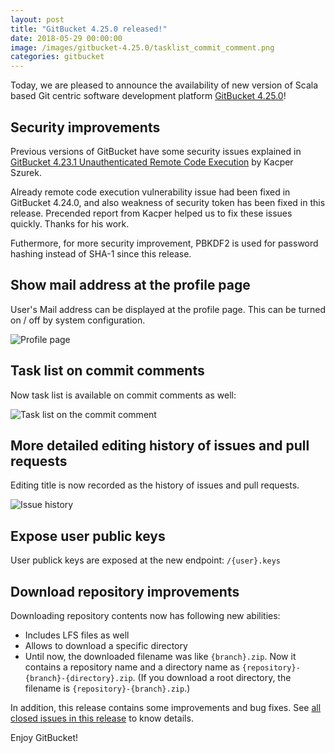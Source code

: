 ```yaml
---
layout: post
title: "GitBucket 4.25.0 released!"
date: 2018-05-29 00:00:00
image: /images/gitbucket-4.25.0/tasklist_commit_comment.png
categories: gitbucket
---
```


Today, we are pleased to announce the availability of new version of Scala based Git centric software development platform [GitBucket 4.25.0](https://github.com/gitbucket/gitbucket/releases/tag/4.25.0)!

## Security improvements

Previous versions of GitBucket have some security issues explained in [GitBucket 4.23.1 Unauthenticated Remote Code Execution](https://security.szurek.pl/gitbucket-unauthenticated-rce.html) by Kacper Szurek.

Already remote code execution vulnerability issue had been fixed in GitBucket 4.24.0, and also weakness of security token has been fixed in this release. Precended report from Kacper helped us to fix these issues quickly. Thanks for his work.

Futhermore, for more security improvement, PBKDF2 is used for password hashing instead of SHA-1 since this release.

## Show mail address at the profile page

User's Mail address can be displayed at the profile page. This can be turned on / off by system configuration.

![Profile page]({{site.baseurl}}/images/gitbucket-4.25.0/profile.png)

## Task list on commit comments

Now task list is available on commit comments as well:

![Task list on the commit comment]({{site.baseurl}}/images/gitbucket-4.25.0/tasklist_commit_comment.png)

## More detailed editing history of issues and pull requests

Editing title is now recorded as the history of issues and pull requests.

![Issue history]({{site.baseurl}}/images/gitbucket-4.25.0/issue_history.png)

## Expose user public keys

User publick keys are exposed at the new endpoint: `/{user}.keys`

## Download repository improvements

Downloading repository contents now has following new abilities:

- Includes LFS files as well
- Allows to download a specific directory
- Until now, the downloaded filename was like `{branch}.zip`. Now it contains a repository name and a directory name as `{repository}-{branch}-{directory}.zip`. (If you download a root directory, the filename is `{repository}-{branch}.zip`.)

In addition, this release contains some improvements and bug fixes. See [all closed issues in this release](https://github.com/gitbucket/gitbucket/issues?q=is%3Aclosed+milestone%3A4.25.0) to know details.

Enjoy GitBucket!
